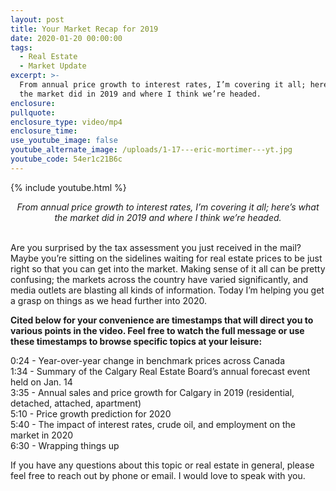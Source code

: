 ```yaml
---
layout: post
title: Your Market Recap for 2019
date: 2020-01-20 00:00:00
tags:
  - Real Estate
  - Market Update
excerpt: >-
  From annual price growth to interest rates, I’m covering it all; here’s what
  the market did in 2019 and where I think we’re headed.
enclosure:
pullquote:
enclosure_type: video/mp4
enclosure_time:
use_youtube_image: false
youtube_alternate_image: /uploads/1-17---eric-mortimer---yt.jpg
youtube_code: 54er1c21B6c
---
```


{% include youtube.html %}

<center><em>From annual price growth to interest rates, I’m covering it all; here’s what the market did in 2019 and where I think we’re headed.</em></center>

<br>Are you surprised by the tax assessment you just received in the mail? Maybe you’re sitting on the sidelines waiting for real estate prices to be just right so that you can get into the market. Making sense of it all can be pretty confusing; the markets across the country have varied significantly, and media outlets are blasting all kinds of information. Today I’m helping you get a grasp on things as we head further into 2020.

**Cited below for your convenience are timestamps that will direct you to various points in the video. Feel free to watch the full message or use these timestamps to browse specific topics at your leisure:**

0:24 - Year-over-year change in benchmark prices across Canada<br>1:34 - Summary of the Calgary Real Estate Board’s annual forecast event held on Jan. 14<br>3:35 - Annual sales and price growth for Calgary in 2019 (residential, detached, attached, apartment)<br>5:10 - Price growth prediction for 2020<br>5:40 - The impact of interest rates, crude oil, and employment on the market in 2020<br>6:30 - Wrapping things up

If you have any questions about this topic or real estate in general, please feel free to reach out by phone or email. I would love to speak with you.